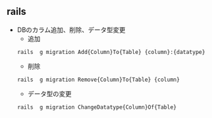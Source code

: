 ## rails
  - DBのカラム追加、削除、データ型変更
    - 追加
    ```
    rails  g migration Add{Column}To{Table} {column}:{datatype}
    ```
    - 削除
    ```
    rails  g migration Remove{Column}To{Table} {column}
    ```
    - データ型の変更
    ```
    rails  g migration ChangeDatatype{Column}Of{Table}
    ```
